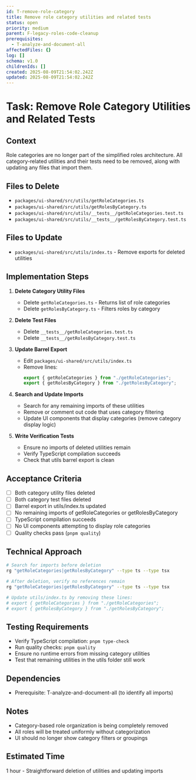 ```yaml
---
id: T-remove-role-category
title: Remove role category utilities and related tests
status: open
priority: medium
parent: F-legacy-roles-code-cleanup
prerequisites:
  - T-analyze-and-document-all
affectedFiles: {}
log: []
schema: v1.0
childrenIds: []
created: 2025-08-09T21:54:02.242Z
updated: 2025-08-09T21:54:02.242Z
---
```


# Task: Remove Role Category Utilities and Related Tests

## Context

Role categories are no longer part of the simplified roles architecture. All category-related utilities and their tests need to be removed, along with updating any files that import them.

## Files to Delete

- `packages/ui-shared/src/utils/getRoleCategories.ts`
- `packages/ui-shared/src/utils/getRolesByCategory.ts`
- `packages/ui-shared/src/utils/__tests__/getRoleCategories.test.ts`
- `packages/ui-shared/src/utils/__tests__/getRolesByCategory.test.ts`

## Files to Update

- `packages/ui-shared/src/utils/index.ts` - Remove exports for deleted utilities

## Implementation Steps

1. **Delete Category Utility Files**
   - Delete `getRoleCategories.ts` - Returns list of role categories
   - Delete `getRolesByCategory.ts` - Filters roles by category

2. **Delete Test Files**
   - Delete `__tests__/getRoleCategories.test.ts`
   - Delete `__tests__/getRolesByCategory.test.ts`

3. **Update Barrel Export**
   - Edit `packages/ui-shared/src/utils/index.ts`
   - Remove lines:
     ```typescript
     export { getRoleCategories } from "./getRoleCategories";
     export { getRolesByCategory } from "./getRolesByCategory";
     ```

4. **Search and Update Imports**
   - Search for any remaining imports of these utilities
   - Remove or comment out code that uses category filtering
   - Update UI components that display categories (remove category display logic)

5. **Write Verification Tests**
   - Ensure no imports of deleted utilities remain
   - Verify TypeScript compilation succeeds
   - Check that utils barrel export is clean

## Acceptance Criteria

- [ ] Both category utility files deleted
- [ ] Both category test files deleted
- [ ] Barrel export in utils/index.ts updated
- [ ] No remaining imports of getRoleCategories or getRolesByCategory
- [ ] TypeScript compilation succeeds
- [ ] No UI components attempting to display role categories
- [ ] Quality checks pass (`pnpm quality`)

## Technical Approach

```bash
# Search for imports before deletion
rg "getRoleCategories|getRolesByCategory" --type ts --type tsx

# After deletion, verify no references remain
rg "getRoleCategories|getRolesByCategory" --type ts --type tsx

# Update utils/index.ts by removing these lines:
# export { getRoleCategories } from "./getRoleCategories";
# export { getRolesByCategory } from "./getRolesByCategory";
```

## Testing Requirements

- Verify TypeScript compilation: `pnpm type-check`
- Run quality checks: `pnpm quality`
- Ensure no runtime errors from missing category utilities
- Test that remaining utilities in the utils folder still work

## Dependencies

- Prerequisite: T-analyze-and-document-all (to identify all imports)

## Notes

- Category-based role organization is being completely removed
- All roles will be treated uniformly without categorization
- UI should no longer show category filters or groupings

## Estimated Time

1 hour - Straightforward deletion of utilities and updating imports
